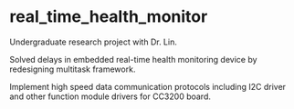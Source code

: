 # real_time_health_monitor
Undergraduate research project with Dr. Lin.

Solved delays in embedded real-time health monitoring device by redesigning multitask framework.

Implement high speed data communication protocols including I2C driver and other function module drivers for CC3200 board.


